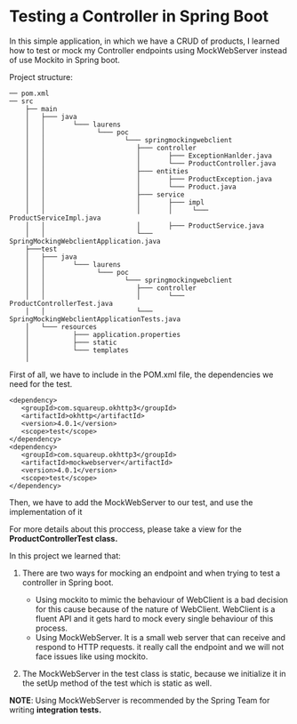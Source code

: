 # Testing a Controller in Spring Boot

In this simple application, in which we have a CRUD of products, 
I learned how to test or mock my Controller endpoints using MockWebServer 
instead of use Mockito in Spring boot.


Project structure:

```
── pom.xml
── src
    ├── main    
    │   ├─── java
    │   │       └─── laurens
    │   │             └─── poc    
    │   │                    └─── springmockingwebclient
    │   │                       ├─── controller
    │   │                       │       ├─── ExceptionHanlder.java
    │   │                       │       └─── ProductController.java
    │   │                       ├─── entities
    │   │                       │       ├─── ProductException.java
    │   │                       │       └─── Product.java
    │   │                       ├─── service
    │   │                       │       ├─── impl
    │   │                       │       │     └─── ProductServiceImpl.java
    │   │                       │       ├─── ProductService.java
    │   │                       └─── SpringMockingWebclientApplication.java
    ├───test    
    │   ├─── java
    │   │       └─── laurens
    │   │             └─── poc    
    │   │                    └─── springmockingwebclient
    │   │                       ├─── controller
    │   │                       │       └─── ProductControllerTest.java
    │   │                       └─── SpringMockingWebclientApplicationTests.java
    │   └─── resources
    │           ├─── application.properties
    │           ├─── static
    │           └─── templates
    │           
```

First of all, we have to include in the POM.xml file, the dependencies we need for the test.

```
<dependency>
   <groupId>com.squareup.okhttp3</groupId>
   <artifactId>okhttp</artifactId>
   <version>4.0.1</version>
   <scope>test</scope>
</dependency>
<dependency>
   <groupId>com.squareup.okhttp3</groupId>
   <artifactId>mockwebserver</artifactId>
   <version>4.0.1</version>
   <scope>test</scope>
</dependency>
```

Then, we have to add the MockWebServer to our test, and use the implementation of it

For more details about this proccess, please take a view for the **ProductControllerTest class.**

In this project we learned that:

1. There are two ways for mocking an endpoint and when trying to test a controller in Spring boot.
    * Using mockito to mimic the behaviour of WebClient is a bad decision 
      for this cause because of the nature of WebClient. WebClient is a 
      fluent API and it gets hard to mock every single behaviour of this process.
    * Using MockWebServer. It is a small web server that can receive and respond to HTTP requests.
      it really call the endpoint and we will not face issues like using mockito.

2. The MockWebServer in the test class is static, because we initialize it in the setUp method of the test which is static as well.

**NOTE**: Using MockWebServer is recommended by the Spring Team for writing **integration tests.**